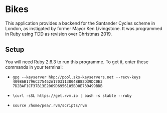 # Bikes

This application provides a backend for the Santander Cycles scheme in London, as instigated by former Mayor Ken Livingstone. It was programmed in Ruby using TDD as revision over Christmas 2019.

## Setup

You will need Ruby 2.6.3 to run this programme. To get it, enter these commands in your terminal:

* `gpg --keyserver hkp://pool.sks-keyservers.net --recv-keys 409B6B1796C275462A1703113804BB82D39DC0E3 7D2BAF1CF37B13E2069D6956105BD0E739499BDB`

* `\curl -sSL https://get.rvm.io | bash -s stable --ruby`

* `source /home/pea/.rvm/scripts/rvm`
